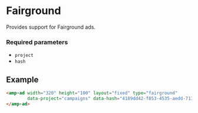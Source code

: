 # Fairground

Provides support for Fairground ads.

### Required parameters

-   `project`
-   `hash`

## Example

```html
<amp-ad width="320" height="100" layout="fixed" type="fairground"
        data-project="campaigns" data-hash="4189dd42-f853-4535-aedd-7130ea601fd8">
</amp-ad>
```
